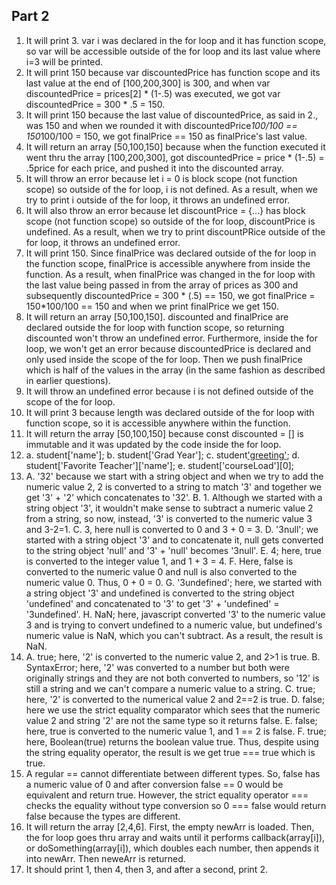## Part 2
1. It will print 3. var i was declared in the for loop and it has function scope, so var will be accessible outside of the for loop and its last value where i=3 will be printed.
2. It will print 150 because var discountedPrice has function scope and its last value at the end of [100,200,300] is 300, and when var discountedPrice = prices[2] * (1-.5) was executed, we got var discountedPrice = 300 * .5 = 150.
3. It will print 150 because the last value of discountedPrice, as said in 2., was 150 and when we rounded it with discountedPrice*100/100 == 150*100/100 = 150, we got finalPrice == 150 as finalPrice's last value.
4. It will return an array [50,100,150] because when the function executed it went thru the array [100,200,300], got discountedPrice = price * (1-.5) = .5price for each price, and pushed it into the discounted array.
5. It will throw an error because let i = 0 is block scope (not function scope) so outside of the for loop, i is not defined. As a result, when we try to print i outside of the for loop, it throws an undefined error.
6. It will also throw an error because let discountPrice = {...} has block scope (not function scope) so outside of the for loop, discountPrice is undefined. As a result,  when we try to print discountPRice outside of the for loop, it throws an undefined error.
7. It will print 150. Since finalPrice was declared outside of the for loop in the function scope, finalPrice is accessible anywhere from inside the function. As a result, when finalPrice was changed in the for loop with the last value being passed in from the array of prices as 300 and subsequently discountedPrice = 300 * (.5) == 150, we got finalPrice = 150*100/100 == 150 and when we print finalPrice we get 150.
8. It will return an array [50,100,150]. discounted and finalPrice are declared outside the for loop with function scope, so returning discounted won't throw an undefined error. Furthermore, inside the for loop, we won't get an error because discountedPrice is declared and only used inside the scope of the for loop. Then  we push finalPrice which is half of the values in the array (in the same fashion as described in earlier questions).
9. It will throw an undefined error because i is not defined outside of the scope of the for loop.
10. It will print 3 because length was declared outside of the for loop with function scope, so it is accessible anywhere within the function.
11. It will return the array [50,100,150] because const discounted = [] is immutable and it was updated by the code inside the for loop.
12. a. student['name'];
    b. student['Grad Year'];
    c. student['greeting']();
    d. student['Favorite Teacher']['name'];
    e. student['courseLoad'][0];
13. A. '32' because we start with a string object and when we try to add the numeric value 2, 2 is converted to a string to match '3' and together we get '3' + '2' which concatenates to '32'.
    B. 1. Although we started with a string object '3', it wouldn't make sense to subtract a numeric value 2 from a string, so now, instead, '3' is converted to the numeric value 3 and 3-2=1.
    C. 3, here null is converted to 0 and 3 + 0 = 3.
    D. '3null'; we started with a string object '3' and to concatenate it, null gets converted to the string object 'null' and '3' + 'null' becomes '3null'.
    E. 4; here, true is converted to the integer value 1, and 1 + 3 = 4.
    F. Here, false is converted to the numeric value 0 and null is also converted to the numeric value 0. Thus, 0 + 0 = 0.
    G. '3undefined'; here, we started with a string object '3' and undefined is converted to the string object 'undefined' and concatenated to '3' to get '3' + 'undefined' = '3undefined'.
    H. NaN; here, javascript converted '3' to the numeric value 3 and is trying to convert undefined to a numeric value, but undefined's numeric value is NaN, which you can't subtract. As a result, the result is NaN.
14. A. true; here, '2' is converted to the numeric value 2, and 2>1 is true.
    B. SyntaxError; here, '2' was converted to a number but both were originally strings and they are not both converted to numbers, so '12' is still a string and we can't compare a numeric value to a string.
    C. true; here, '2' is converted to the numerical value 2 and 2==2 is true.
    D. false; here we use the strict equality comparator which sees that the numeric value 2 and string '2' are not the same type so it returns false.
    E. false; here, true is converted to the numeric value 1, and 1 == 2 is false.
    F. true; here, Boolean(true) returns the boolean value true. Thus, despite using the string equality operator, the result is we get true === true which is true.
15. A regular == cannot differentiate between different types. So, false has a numeric value of 0 and after conversion false == 0 would be equivalent and return true. However, the strict equality operator === checks the equality without type conversion so 0 === false would return false because the types are different.
16. It will return the array [2,4,6]. First, the empty newArr is loaded. Then, the for loop goes thru array and waits until it performs callback(array[i]), or doSomething(array[i]), which doubles each number, then appends it into newArr. Then neweArr is returned.
17. It should print 1, then 4, then 3, and after a second, print 2.
